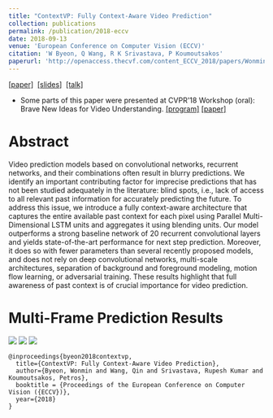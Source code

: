 ```yaml
---
title: "ContextVP: Fully Context-Aware Video Prediction"
collection: publications
permalink: /publication/2018-eccv
date: 2018-09-13
venue: 'European Conference on Computer Vision (ECCV)'
citation: 'W Byeon, Q Wang, R K Srivastava, P Koumoutsakos'
paperurl: 'http://openaccess.thecvf.com/content_ECCV_2018/papers/Wonmin_Byeon_ContextVP_Fully_Context-Aware_ECCV_2018_paper.pdf'
---
```

[[paper]](http://openaccess.thecvf.com/content_ECCV_2018/papers/Wonmin_Byeon_ContextVP_Fully_Context-Aware_ECCV_2018_paper.pdf) &nbsp;[[slides]](http://wonmin-byeon.github.io/files/byeon-contextvp-eccv18-oral.pdf) &nbsp;[[talk]](https://www.youtube.com/watch?time_continue=431&v=9ncoStGl4VA)

* Some parts of this paper were presented at CVPR'18 Workshop (oral): Brave New Ideas for Video Understanding. [[program]](https://bivu2018.github.io/#program) [[paper]](http://openaccess.thecvf.com/content_cvpr_2018_workshops/papers/w19/Byeon_ContextVP_Fully_Context-Aware_CVPR_2018_paper.pdf)

Abstract
==
Video prediction models based on convolutional networks, recurrent networks, and their combinations often result in blurry predictions. We identify an important contributing factor for imprecise predictions that has not been studied adequately in the literature: blind spots, i.e., lack of access to all relevant past information for accurately predicting the future. To address this issue, we introduce a fully context-aware architecture that captures the entire available past context for each pixel using Parallel Multi-Dimensional LSTM units and aggregates it using blending units. Our model outperforms a strong baseline network of 20 recurrent convolutional layers and yields state-of-the-art performance for next step prediction. Moreover, it does so with fewer parameters than several recently proposed models, and does not rely on deep convolutional networks, multi-scale architectures, separation of background and foreground modeling, motion flow learning, or adversarial training. These results highlight that full awareness of past context is of crucial importance for video prediction. 

Multi-Frame Prediction Results
==
![](http://wonmin-byeon.github.io/files/eccv-2.gif)
![](http://wonmin-byeon.github.io/files/eccv-3.gif)
![](http://wonmin-byeon.github.io/files/eccv-1.gif)

```
@inproceedings{byeon2018contextvp,
  title={ContextVP: Fully Context-Aware Video Prediction},
  author={Byeon, Wonmin and Wang, Qin and Srivastava, Rupesh Kumar and Koumoutsakos, Petros},
  booktitle = {Proceedings of the European Conference on Computer Vision ({ECCV})},
  year={2018}
}
```